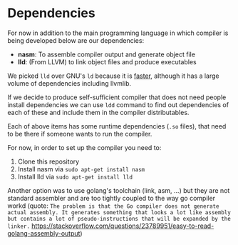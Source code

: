 # Dependencies

For now in addition to the main programming language in which compiler is being developed below are our dependencies:
- **nasm**: To assemble compiler output and generate object file
- **lld**: (From LLVM) to link object files and produce executables

We picked `lld` over GNU's `ld` because it is [faster](https://lld.llvm.org/), although it has a large volume of dependencies including llvmlib.

If we decide to produce self-sufficient compiler that does not need people install dependencies we can use `ldd` command to 
find out dependencies of each of these and include them in the compiler distributables.

Each of above items has some runtime dependencies (`.so` files), that need to be there if someone wants to run the compiler.

For now, in order to set up the compiler you need to:

1. Clone this repository
2. Install nasm via `sudo apt-get install nasm`
3. Install lld via `sudo apt-get install lld`


Another option was to use golang's toolchain (link, asm, ...) but they are not standard assembler and are too tightly coupled to the way go compiler workd (quote: `The problem is that the Go compiler does not generate actual assembly. It generates something that looks a lot like assembly but contains a lot of pseudo-instructions that will be expanded by the linker.` https://stackoverflow.com/questions/23789951/easy-to-read-golang-assembly-output)
